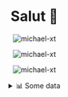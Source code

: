 <h1 align="center">Salut 👋</h1>

<p align="center"> <img src="https://komarev.com/ghpvc/?username=michael-xt" alt="michael-xt" /> 
</p>

<p align="center"><img align="center" src="https://github-readme-stats.vercel.app/api/top-langs/?username=michael-xt&layout=compact&theme=dark&show_icons=true" alt="michael-xt" /></p>
<p align="center"><img align="center" src="https://github-readme-stats.vercel.app/api?username=michael-xt&show_icons=true&theme=dark&show_icons=true" alt="michael-xt" /></p>

<details align="center"><summary>📊 Some data</summary>
<p>

<!--START_SECTION:waka-->
![Code Time](http://img.shields.io/badge/Code%20Time-380%20hrs%207%20mins-blue)

**🐱 My GitHub Data** 

> 🏆 4 Contributions in the Year 2022
 > 
> 📦 16.4 MB Used in GitHub's Storage 
 > 
> 🚫 Not Opted to Hire
 > 
> 📜 8 Public Repositories 
 > 
> 🔑 34 Private Repositories  
 > 
**I'm an Early 🐤** 

```text
🌞 Morning    127 commits    ████████░░░░░░░░░░░░░░░░░   32.32% 
🌆 Daytime    100 commits    ██████░░░░░░░░░░░░░░░░░░░   25.45% 
🌃 Evening    160 commits    ██████████░░░░░░░░░░░░░░░   40.71% 
🌙 Night      6 commits      ░░░░░░░░░░░░░░░░░░░░░░░░░   1.53%

```
📅 **I'm Most Productive on Thursday** 

```text
Monday       33 commits     ██░░░░░░░░░░░░░░░░░░░░░░░   8.4% 
Tuesday      59 commits     ███░░░░░░░░░░░░░░░░░░░░░░   15.01% 
Wednesday    79 commits     █████░░░░░░░░░░░░░░░░░░░░   20.1% 
Thursday     81 commits     █████░░░░░░░░░░░░░░░░░░░░   20.61% 
Friday       55 commits     ███░░░░░░░░░░░░░░░░░░░░░░   13.99% 
Saturday     51 commits     ███░░░░░░░░░░░░░░░░░░░░░░   12.98% 
Sunday       35 commits     ██░░░░░░░░░░░░░░░░░░░░░░░   8.91%

```


📊 **This Week I Spent My Time On** 

```text
🔥 Editors: 
VS Code                  59 mins             █████████████████████████   100.0%

💻 Operating System: 
Windows                  59 mins             █████████████████████████   100.0%

```

**I Mostly Code in JavaScript** 

```text
JavaScript               11 repos            ███████░░░░░░░░░░░░░░░░░░   30.56% 
Java                     8 repos             █████░░░░░░░░░░░░░░░░░░░░   22.22% 
Vue                      4 repos             ██░░░░░░░░░░░░░░░░░░░░░░░   11.11% 
Lua                      3 repos             ██░░░░░░░░░░░░░░░░░░░░░░░   8.33% 
C#                       3 repos             ██░░░░░░░░░░░░░░░░░░░░░░░   8.33%

```



 Last Updated on 23/01/2022 00:28:15 UTC
<!--END_SECTION:waka-->
</p>
